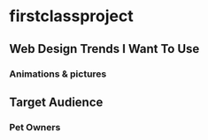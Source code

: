 # firstclassproject
## Web Design Trends I Want To Use
### Animations & pictures
## Target Audience
### Pet Owners
